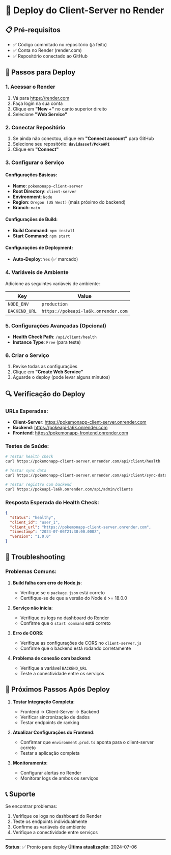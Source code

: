 # 🚀 Deploy do Client-Server no Render

## 📋 Pré-requisitos
- ✅ Código commitado no repositório (já feito)
- ✅ Conta no Render (render.com)
- ✅ Repositório conectado ao GitHub

## 🔧 Passos para Deploy

### 1. Acessar o Render
1. Vá para https://render.com
2. Faça login na sua conta
3. Clique em **"New +"** no canto superior direito
4. Selecione **"Web Service"**

### 2. Conectar Repositório
1. Se ainda não conectou, clique em **"Connect account"** para GitHub
2. Selecione seu repositório: **`davidassef/PokeAPI`**
3. Clique em **"Connect"**

### 3. Configurar o Serviço

#### Configurações Básicas:
- **Name**: `pokemonapp-client-server`
- **Root Directory**: `client-server`
- **Environment**: `Node`
- **Region**: `Oregon (US West)` (mais próximo do backend)
- **Branch**: `main`

#### Configurações de Build:
- **Build Command**: `npm install`
- **Start Command**: `npm start`

#### Configurações de Deployment:
- **Auto-Deploy**: `Yes` (✅ marcado)

### 4. Variáveis de Ambiente
Adicione as seguintes variáveis de ambiente:

| Key | Value |
|-----|-------|
| `NODE_ENV` | `production` |
| `BACKEND_URL` | `https://pokeapi-la6k.onrender.com` |

### 5. Configurações Avançadas (Opcional)
- **Health Check Path**: `/api/client/health`
- **Instance Type**: `Free` (para teste)

### 6. Criar o Serviço
1. Revise todas as configurações
2. Clique em **"Create Web Service"**
3. Aguarde o deploy (pode levar alguns minutos)

## 🔍 Verificação do Deploy

### URLs Esperadas:
- **Client-Server**: https://pokemonapp-client-server.onrender.com
- **Backend**: https://pokeapi-la6k.onrender.com
- **Frontend**: https://pokemonapp-frontend.onrender.com

### Testes de Saúde:
```bash
# Testar health check
curl https://pokemonapp-client-server.onrender.com/api/client/health

# Testar sync data
curl https://pokemonapp-client-server.onrender.com/api/client/sync-data

# Testar registro com backend
curl https://pokeapi-la6k.onrender.com/api/admin/clients
```

### Resposta Esperada do Health Check:
```json
{
  "status": "healthy",
  "client_id": "user_1",
  "client_url": "https://pokemonapp-client-server.onrender.com",
  "timestamp": "2024-07-06T21:30:00.000Z",
  "version": "1.0.0"
}
```

## 🐛 Troubleshooting

### Problemas Comuns:

1. **Build falha com erro de Node.js**:
   - Verifique se o `package.json` está correto
   - Certifique-se de que a versão do Node é >= 18.0.0

2. **Serviço não inicia**:
   - Verifique os logs no dashboard do Render
   - Confirme que o `start command` está correto

3. **Erro de CORS**:
   - Verifique as configurações de CORS no `client-server.js`
   - Confirme que o backend está rodando corretamente

4. **Problema de conexão com backend**:
   - Verifique a variável `BACKEND_URL`
   - Teste a conectividade entre os serviços

## 🔄 Próximos Passos Após Deploy

1. **Testar Integração Completa**:
   - Frontend → Client-Server → Backend
   - Verificar sincronização de dados
   - Testar endpoints de ranking

2. **Atualizar Configurações do Frontend**:
   - Confirmar que `environment.prod.ts` aponta para o client-server correto
   - Testar a aplicação completa

3. **Monitoramento**:
   - Configurar alertas no Render
   - Monitorar logs de ambos os serviços

## 📞 Suporte

Se encontrar problemas:
1. Verifique os logs no dashboard do Render
2. Teste os endpoints individualmente
3. Confirme as variáveis de ambiente
4. Verifique a conectividade entre serviços

---

**Status**: ✅ Pronto para deploy
**Última atualização**: 2024-07-06
